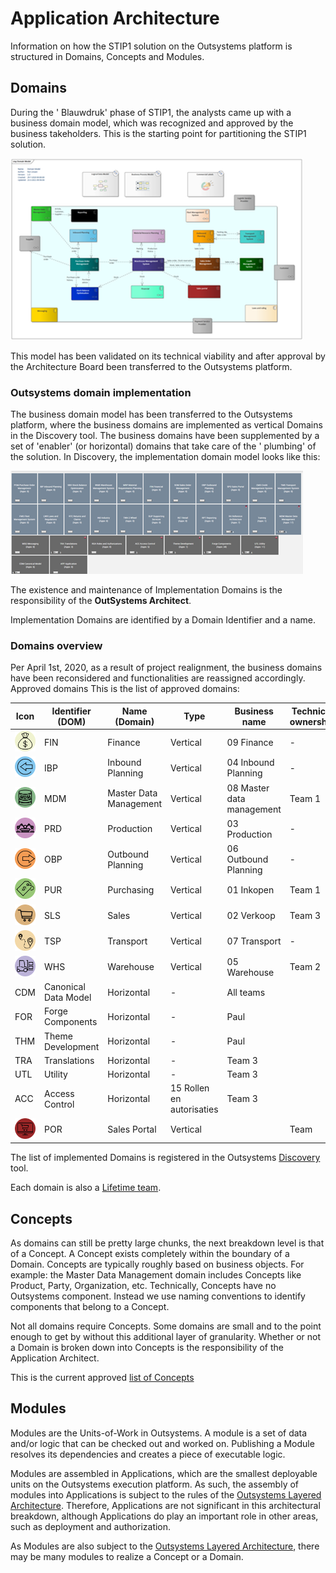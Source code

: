 
# Application Architecture

Information on how the STIP1 solution on the Outsystems platform is
structured in Domains, Concepts and Modules.

## Domains

During the \' Blauwdruk\' phase of STIP1, the analysts came up with a
business domain model, which was recognized and approved by the business
takeholders. This is the starting point for partitioning the STIP1
solution.

![Blauwdruk business domains](..\img\Blauwdruk-business-domains.png)

This model has been validated on its technical viability and after
approval by the Architecture Board been transferred to the Outsystems
platform.

### Outsystems domain implementation

The business domain model has been transferred to the Outsystems
platform, where the business domains are implemented as vertical Domains
in the Discovery tool. The business domains have been supplemented by a
set of 'enabler' (or horizontal) domains that take care of the \'
plumbing\' of the solution. In Discovery, the implementation domain
model looks like this:

![OutSystems Domains](..\img\OutSystemsDomains.png)

The existence and maintenance of Implementation Domains is the
responsibility of the **OutSystems Architect**.

Implementation Domains are identified by a Domain Identifier and a name.

### Domains overview

Per April 1st, 2020, as a result of project realignment, the business domains have been reconsidered and functionalities are reassigned accordingly.
Approved domains
This is the list of approved domains:

Icon | Identifier (DOM) | Name (Domain) | Type | Business name | Technical ownership
-----|------------------|---------------|------|-----|---
![Finance logo](..\img\Finance.png) | FIN | Finance | Vertical | 09 Finance | -
![InboundPlanning logo](..\img\InboundPlanning.png) | IBP | Inbound Planning | Vertical | 04 Inbound Planning | -
![MDM Logo](..\img\MasterDataManagement.png) | MDM | Master Data Management | Vertical | 08 Master data management | Team 1
![PRD Logo](..\img\Production.png) | PRD | Production | Vertical | 03 Production | -
![OPB](..\img\OutBoundPlanning.png) | OBP | Outbound Planning | Vertical | 06 Outbound Planning | -
![PUR](..\img\Purchasing.png) | PUR | Purchasing | Vertical | 01 Inkopen | Team 1
![SLS](..\img\Sales.png) | SLS | Sales | Vertical | 02 Verkoop | Team 3
![TSP](..\img\TransportPlanning.png) | TSP | Transport | Vertical | 07 Transport | -
![WHS](..\img\Warehouse.png) | WHS | Warehouse | Vertical | 05 Warehouse | Team 2
 | CDM | Canonical Data Model | Horizontal | - | All teams
 | FOR | Forge Components | Horizontal | - | Paul
 | THM | Theme Development | Horizontal | - | Paul
 | TRA | Translations | Horizontal | - | Team 3
 | UTL | Utility | Horizontal | - | Team 3
 | ACC | Access Control | Horizontal | 15 Rollen en autorisaties | Team 3
![SPO](..\img\SalesPortal.png) | POR | Sales Portal | Vertical | | Team

The list of implemented Domains is registered in the Outsystems [Discovery](https://gssb-dev.outsystemsenterprise.com/discovery/Domains.aspx) tool.

Each domain is also a [Lifetime team](https://gssb-lt.outsystemsenterprise.com/lifetime/Teams_List.aspx).

## Concepts

As domains can still be pretty large chunks, the next breakdown level is
that of a Concept. A Concept exists completely within the boundary of a
Domain. Concepts are typically roughly based on business objects. For
example: the Master Data Management domain includes Concepts like
Product, Party, Organization, etc. Technically, Concepts have no
Outsystems component. Instead we use naming conventions to identify
components that belong to a Concept.

Not all domains require Concepts. Some domains are small and to the
point enough to get by without this additional layer of granularity.
Whether or not a Domain is broken down into Concepts is the
responsibility of the Application Architect.

This is the current approved [list of Concepts](todo/List+of+Concepts)

## Modules

Modules are the Units-of-Work in Outsystems. A module is a set of data
and/or logic that can be checked out and worked on. Publishing a Module
resolves its dependencies and creates a piece of executable logic.

Modules are assembled in Applications, which are the smallest deployable
units on the Outsystems execution platform. As such, the assembly of
modules into Applications is subject to the rules of the [Outsystems
Layered
Architecture](https://success.outsystems.com/Support/Enterprise_Customers/Maintenance_and_Operations/Designing_the_Architecture_of_Your_OutSystems_Applications/The_Architecture_Canvas).
Therefore, Applications are not significant in this architectural
breakdown, although Applications do play an important role in other
areas, such as deployment and authorization.

As Modules are also subject to the [Outsystems Layered
Architecture](https://success.outsystems.com/Support/Enterprise_Customers/Maintenance_and_Operations/Designing_the_Architecture_of_Your_OutSystems_Applications/The_Architecture_Canvas),
there may be many modules to realize a Concept or a Domain.
